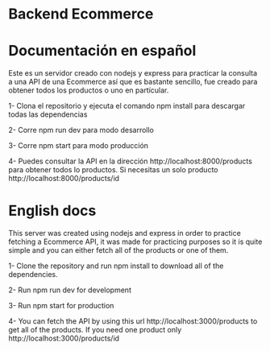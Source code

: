 # Backend Ecommerce

# Documentación en español

Este es un servidor creado con nodejs y express para practicar la consulta a una API de una
Ecommerce así que es bastante sencillo, fue creado para obtener todos los productos o uno en partícular.

1- Clona el repositorio y ejecuta el comando npm install para descargar todas las dependencias

2- Corre npm run dev para modo desarrollo

3- Corre npm start para modo producción

4- Puedes consultar la API en la dirección http://localhost:8000/products para obtener todos lo productos.
Si necesitas un solo producto http://localhost:8000/products/id 

# English docs

This server was created using nodejs and express in order to practice fetching a Ecommerce API, it 
was made for practicing purposes so it is quite simple and you can either fetch all of the products or one of them.

1- Clone the repository and run npm install to download all of the dependencies.

2- Run npm run dev for development

3- Run npm start for production

4- You can fetch the API by using this url http://localhost:3000/products to get all of the products.
If you need one product only http://localhost:3000/products/id

